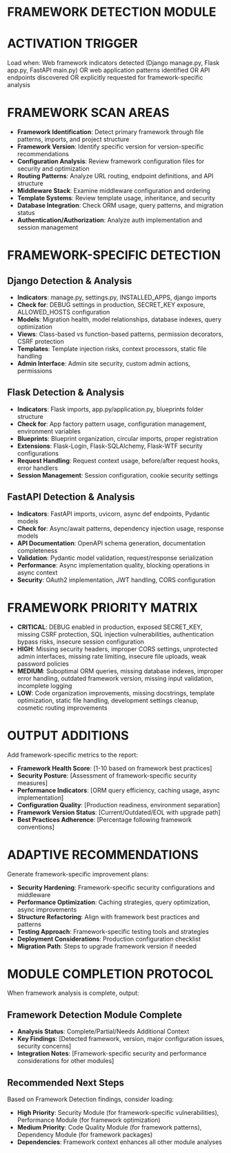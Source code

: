 # FRAMEWORK DETECTION MODULE

# ACTIVATION TRIGGER
Load when: Web framework indicators detected (Django manage.py, Flask app.py, FastAPI main.py) OR web application patterns identified OR API endpoints discovered OR explicitly requested for framework-specific analysis

# FRAMEWORK SCAN AREAS
- **Framework Identification**: Detect primary framework through file patterns, imports, and project structure
- **Framework Version**: Identify specific version for version-specific recommendations
- **Configuration Analysis**: Review framework configuration files for security and optimization
- **Routing Patterns**: Analyze URL routing, endpoint definitions, and API structure
- **Middleware Stack**: Examine middleware configuration and ordering
- **Template Systems**: Review template usage, inheritance, and security
- **Database Integration**: Check ORM usage, query patterns, and migration status
- **Authentication/Authorization**: Analyze auth implementation and session management

# FRAMEWORK-SPECIFIC DETECTION
## Django Detection & Analysis
- **Indicators**: manage.py, settings.py, INSTALLED_APPS, django imports
- **Check for**: DEBUG settings in production, SECRET_KEY exposure, ALLOWED_HOSTS configuration
- **Models**: Migration health, model relationships, database indexes, query optimization
- **Views**: Class-based vs function-based patterns, permission decorators, CSRF protection
- **Templates**: Template injection risks, context processors, static file handling
- **Admin Interface**: Admin site security, custom admin actions, permissions

## Flask Detection & Analysis
- **Indicators**: Flask imports, app.py/application.py, blueprints folder structure
- **Check for**: App factory pattern usage, configuration management, environment variables
- **Blueprints**: Blueprint organization, circular imports, proper registration
- **Extensions**: Flask-Login, Flask-SQLAlchemy, Flask-WTF security configurations
- **Request Handling**: Request context usage, before/after request hooks, error handlers
- **Session Management**: Session configuration, cookie security settings

## FastAPI Detection & Analysis
- **Indicators**: FastAPI imports, uvicorn, async def endpoints, Pydantic models
- **Check for**: Async/await patterns, dependency injection usage, response models
- **API Documentation**: OpenAPI schema generation, documentation completeness
- **Validation**: Pydantic model validation, request/response serialization
- **Performance**: Async implementation quality, blocking operations in async context
- **Security**: OAuth2 implementation, JWT handling, CORS configuration

# FRAMEWORK PRIORITY MATRIX
- **CRITICAL**: DEBUG enabled in production, exposed SECRET_KEY, missing CSRF protection, SQL injection vulnerabilities, authentication bypass risks, insecure session configuration
- **HIGH**: Missing security headers, improper CORS settings, unprotected admin interfaces, missing rate limiting, insecure file uploads, weak password policies
- **MEDIUM**: Suboptimal ORM queries, missing database indexes, improper error handling, outdated framework version, missing input validation, incomplete logging
- **LOW**: Code organization improvements, missing docstrings, template optimization, static file handling, development settings cleanup, cosmetic routing improvements

# OUTPUT ADDITIONS
Add framework-specific metrics to the report:
- **Framework Health Score**: [1-10 based on framework best practices]
- **Security Posture**: [Assessment of framework-specific security measures]
- **Performance Indicators**: [ORM query efficiency, caching usage, async implementation]
- **Configuration Quality**: [Production readiness, environment separation]
- **Framework Version Status**: [Current/Outdated/EOL with upgrade path]
- **Best Practices Adherence**: [Percentage following framework conventions]

# ADAPTIVE RECOMMENDATIONS
Generate framework-specific improvement plans:
- **Security Hardening**: Framework-specific security configurations and middleware
- **Performance Optimization**: Caching strategies, query optimization, async improvements
- **Structure Refactoring**: Align with framework best practices and patterns
- **Testing Approach**: Framework-specific testing tools and strategies
- **Deployment Considerations**: Production configuration checklist
- **Migration Path**: Steps to upgrade framework version if needed

# MODULE COMPLETION PROTOCOL
When framework analysis is complete, output:

## Framework Detection Module Complete
- **Analysis Status**: Complete/Partial/Needs Additional Context
- **Key Findings**: [Detected framework, version, major configuration issues, security concerns]
- **Integration Notes**: [Framework-specific security and performance considerations for other modules]

## Recommended Next Steps
Based on Framework Detection findings, consider loading:
- **High Priority**: Security Module (for framework-specific vulnerabilities), Performance Module (for framework optimization)
- **Medium Priority**: Code Quality Module (for framework patterns), Dependency Module (for framework packages)
- **Dependencies**: Framework context enhances all other module analyses
